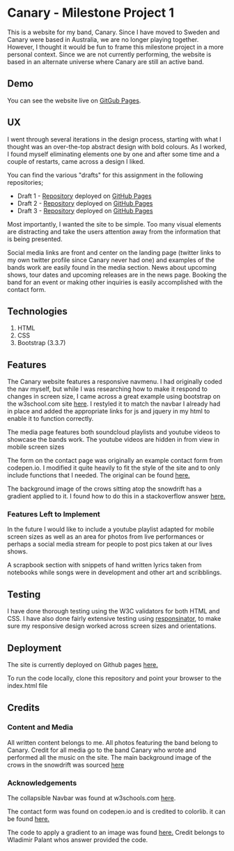 # Canary - Milestone Project 1

This is a website for my band, Canary. Since I have moved to Sweden and Canary were based in Australia, we are no longer playing together. However, I thought it would be fun to frame this milestone project in a more personal context. Since we are not currently performing, the website is based in an alternate universe where Canary are still an active band.


## Demo
You can see the website live on [GitGub Pages](https://cronugs.github.io/canarythirddraft/index.html).


## UX
I went through several iterations in the design process, starting with what I thought was an over-the-top abstract design with bold colours. As I worked, I found myself eliminating elements one by one and after some time and a couple of restarts, came across a design I liked.

You can find the various "drafts" for this assignment in the following repositories;

- Draft 1 - [Repository](https://github.com/cronugs/canary-site) deployed on [GitHub Pages](https://cronugs.github.io/canary-site/)
- Draft 2 - [Repository](https://github.com/cronugs/canary2) deployed on [GitHub Pages](https://cronugs.github.io/canary2/)
- Draft 3 - [Repository](https://github.com/cronugs/canary-processwork) deployed on [GitHub Pages](https://cronugs.github.io/canary-processwork/)

Most importantly, I wanted the site to be simple. Too many visual elements are distracting and take the users attention away from the information that is being presented.

Social media links are front and center on the landing page (twitter links to my own twitter profile since Canary never had one) and examples of the bands work are easily found in the media section. News about upcoming shows, tour dates and upcoming releases are in the news page. Booking the band for an event or making other inquiries is easily accomplished with the contact form.

## Technologies
1. HTML
2. CSS
3. Bootstrap (3.3.7)


## Features
The Canary website features a responsive navmenu. I had originally coded the nav myself, but while I was researching how to make it respond to changes in screen size, I came across a great example using bootstrap on the w3school.com site [here](https://www.w3schools.com/bootstrap/bootstrap_navbar.asp). I restyled it to match the navbar I already had in place and added the appropriate links for js and jquery in my html to enable it to function correctly.

The media page features both soundcloud playlists and youtube videos to showcase the bands work. The youtube videos are hidden in from view in mobile screen sizes

The form on the contact page was originally an example contact form from codepen.io. I modified it quite heavily to fit the style of the site and to only include functions that I needed. The original can be found [here.](https://codepen.io/colorlib/pen/KVoZyv)

The background image of the crows sitting atop the snowdrift has a gradient applied to it. I found how to do this in a stackoverflow answer [here.](https://stackoverflow.com/questions/17134929/overlay-a-background-image-with-an-rgba-background-color)


### Features Left to Implement
In the future I would like to include a youtube playlist adapted for mobile screen sizes as well as an area for photos from live performances or perhaps a social media stream for people to post pics taken at our lives shows.

A scrapbook section with snippets of hand written lyrics taken from notebooks while songs were in development and other art and scribblings.


## Testing
I have done thorough testing using the W3C validators for both HTML and CSS. I have also done fairly extensive testing using [responsinator](www.responsinator.com), to make sure my responsive design worked across screen sizes and orientations.


## Deployment
The site is currently deployed on Github pages [here.](https://cronugs.github.io/canarythirddraft/index.html)

To run the code locally, clone this repository and point your browser to the index.html file


## Credits

### Content and Media
All written content belongs to me. All photos featuring the band belong to Canary. Credit for all media go to the band Canary who wrote and performed all the music on the site. The main background image of the crows in the snowdrift was sourced [here](https://i.pinimg.com/originals/31/f5/c6/31f5c6212a43b5c8abee71a8858e6a78.jpg)

### Acknowledgements
The collapsible Navbar was found at w3schools.com [here](https://www.w3schools.com/bootstrap/bootstrap_navbar.asp).

The contact form was found on codepen.io and is credited to colorlib. it can be found [here.](https://codepen.io/colorlib/pen/KVoZyv)

The code to apply a gradient to an image was found [here.](https://stackoverflow.com/questions/17134929/overlay-a-background-image-with-an-rgba-background-color) Credit belongs to Wladimir Palant whos answer provided the code.

